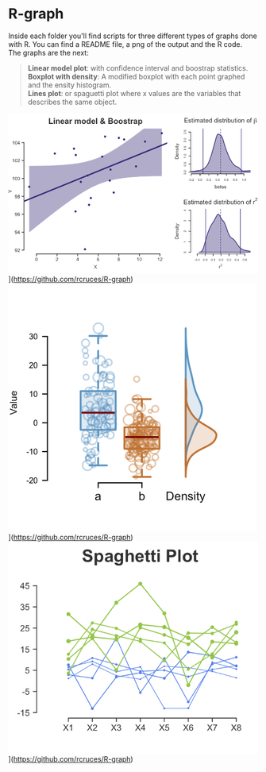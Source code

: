 # R-graph  
Inside each folder you'll find scripts for three different types of graphs done with R. You can find a README file, a png of the output and the R code.  
The graphs are the next:  
> **Linear model plot**: with confidence interval and boostrap statistics.  
> **Boxplot with density**: A modified boxplot with each point graphed and the ensity histogram.  
> **Lines plot**: or spaguetti plot where x values are the variables that describes the same object.  
  
  
![](R-Boostrap-for-a-linear-model/lm_boostrap.png)](https://github.com/rcruces/R-graph)
![](R-Boxplot-with-points-Density/Rplot-box-pts.png)](https://github.com/rcruces/R-graph)
![](R-spaghetti_plot/R-spaghetti_plot.png)](https://github.com/rcruces/R-graph)

